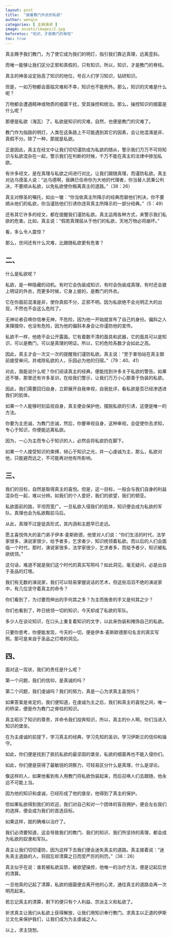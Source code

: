 ```yaml
---
layout: post
title:  "披着教门外衣的私欲"
author: wenqin
categories: [ 主麻演讲 ]
image: assets/images/2.jpg
beforetoc: "知识，才是教门的脊柱"
toc: true
---
```



真主赐予我们教门，为了使它成为我们的明灯，指引我们靠近真理，远离歪斜。

而唯一能够让我们区分正邪和真假的，只有知识。所以，知识，才是教门的脊柱。

真主的神圣设定抬高了知识的地位，号召人们学习知识，钻研知识。

但是，一如万物都会面临灾难和不幸，知识也不能例外。那么，知识的灾难是什么呢？

万物都会遭遇精神或物质的细菌干扰，受其操控和统治。那么，操控知识的细菌是什么呢？

那便是私欲（海瓦）了。私欲是知识的灾难，自然，也便是教门的灾难了。

教门作为指路的明灯，人类在这条路上不可能遇到其它的因素，会让他混淆是非、真假不分。除了一种，那就是私欲。

正是因此，真主在经文中让我们切切谨防成为私欲的随从，警示我们万万不可将知识与私欲混杂在一起，警示我们在判断的时候，千万不能在真主的法律中掺加私欲。

有许多经文，是在真理与私欲之间进行对比，让我们跟随真理，而谨防私欲。真主对达乌德圣人说：“达乌德啊，我确已任命你为大地的代理者，你当替人民秉公判决，不要顺从私欲，以免私欲使你叛离真主的道路。”（38：26）

真主对穆圣的嘱托，如出一辙：“你当依真主所降示的经典而替他们判决，你不要顺从他们的私欲，你当谨防他们引诱你违背真主所降示的一部分经典。”（5：49）

还有其它许多的经文，都在提醒我们谨防私欲。真主运用各种方式，来警示我们私欲的危害。比如，真主说：“假若真理屈从于他们的私欲，天地万物必将崩坏。”

看，多么令人震惊？

那么，世间还有什么灾难，比跟随私欲更有危害？

## 二、

什么是私欲呢？

私欲，是一种隐藏的动机。有时它会伪装成知识，有时会伪装成真理，有时还会披上明证的外衣，而更多时候，它身上披的，是教门的外衣。

它在你面前混淆是非，使你真假不分，正邪不明。因为私欲绝不会光明正大的出现，不然也不会这么危险了。

无神论者召唤你信奉无神，不危险，因为他一开始就宣布了自己的身份。偏斜之人来撺掇你，也没有危险，因为他的偏斜本身会让你谨防他的宣传。

私欲不一样，他绝不会公开露面。它有着数不清的面具和武器，它的面具可以是知识，可以是教门，可以是真理的明证。所以，它的危险系数才会如此之高。

因此，真主才会一次又一次的提醒我们谨防私欲。真主说：“至于害怕站在真主御前接受审问，并戒除私欲的人，乐园必为他的归宿。”（79：40、41）

对此，我能说什么呢？你们阅读真主的经典，便能找到许多关于私欲的警告。如果还不够，那里还有许多圣训，在给我们警示，让我们万万小心那善于伪装的私欲。

因此，我们需要回归自身，立即展开自我审视，自我批评，看私欲是否已经渗透进我们的肌体。

如果一个人能够时刻监视自身，真主便会保护他，摆脱私欲的引诱，这便是唯一的方法。

你要为主忠诚，为教门忠诚，然后，你要审视自身，这种审视，会促使你去求知，专心于知识，你便能远离私欲。

因为，一心为主而专心于知识的人，必然会将私欲扔在脚下。

如果一个人接受知识的束缚，倾心于知识之光，并一心虔诚为主，那么，私欲对他，只能避而远之，不可能再对他有所影响。

## 三、

我们的目标，自然是取得真主的喜悦。但是，这一目标，一般会与我们自身的利益混杂在一起，难以分辨。如我们的个人爱好，我们的欲望，我们的顿亚。

私欲面前的路，平坦而宽广。一旦私欲入侵我们的肌体，知识便会成为私欲的军队，真理也会为私欲鞍前马后。

从此，真理不过是徒具形式，其内涵和主题早已走远。

愿主喜悦伟大的圣门弟子伊本·麦斯欧德，他曾对人们说：“你们生活的时代，法学家很多，演说家很少，给予者多，乞求者少，知识统领着私欲。而以后的人们会面临一个时代，那时，演说家很多，法学家很少，乞求者多，而给予者少，知识被私欲统领。”

这句话，难道不就是我们这个时代的真实写照吗？如此洞见，毫无疑问，必是出自于圣品的灯塔。

我们有无数的演说家，我们可以轻易掌握说话的艺术，但这些滔滔不绝的演说家中，有几位坚守着真主的命令？

你们看到了，为讨要而伸出的手何其之多？为主而施舍的手又是何其之少？

你们也看到了，昨日统领一切的知识，今天却成了私欲的军队。

多少人在谈论知识，在口头上重复着知识的文字，以此来伪装和掩饰自己的私欲。

只要你思考，你便能发现，今天的一切，便是伊本·麦斯欧德那句名言的真实写照。那可是来自于圣品之灯塔的洞见。

## 四、

面对这一现状，我们的责任是什么呢？

第一个问题，我们的信仰，是真诚的吗？

第二个问题，我们虔诚吗？我们的努力，真是一心为求真主喜悦吗？

如果答案是肯定的，我们便知道，在虔诚为主之后，我们和真主的喜悦之间，唯一的桥梁，便是作为教门之脊柱的知识。

真主昭示了知识的尊贵，并命令我们投奔知识，所以，真主的仆人啊，你们当进入知识的堡垒。

在为主虔诚的前提下，学习真主的经典，学习先知的圣训，学习伊斯兰的信仰和操守。

如此，你们便是找到了抵抗私欲的最坚固的堡垒，私欲的细菌再也不能入侵你们。

如此，你们便是获得了最敏锐的洞察力，可轻易区分什么是真理，什么是谬论。

像这样的人，如果他看到有人用教门将私欲伪装起来，而后召唤人们去跟随，他永远不可能上当。

因为他的知识和虔诚，已经形成了他的堡垒，他得到了真主的保护。

但如果私欲得到我们的欢迎，我们对自己和对一个团体的盲目拥护，便会左右我们的选择，便会成为我们的首选目标。

如果这样，就的确难以治疗了。

我们必须要知道，这会导致我们的教门、我们的知识、我们所坚持的真理，都会成为私欲的奴隶和军队。

真主让我们切切谨防，因为这样下去我们便会迷失真主的道路。真主接着说：“迷失真主道路的人，将因忘却清算之日而受严厉的刑罚。”（38：26）

真主似乎在说：谁若被私欲监禁，被欲望操控，他唯一的治疗方法，便是记起后世的清算。

一旦他真的记起了清算，私欲的细菌便会离开他的心灵，通往真主的道路会再一次明亮起来。

若忘记真主的清算，剩下的便只有个人利益、宗派主义和私欲了。

祈求真主让我们从私欲上获得解放，让我们用知识奉行教门。求真主以正道的伊斯兰文化来保护我们，让我们成为为主虔诚之人。

以上，求主饶恕。

